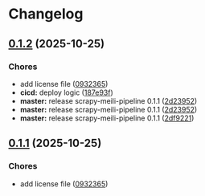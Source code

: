 # Changelog

## [0.1.2](https://github.com/marcocot/scrapy-meili-pipeline/compare/scrapy-meili-pipeline-v0.1.1...scrapy-meili-pipeline-v0.1.2) (2025-10-25)


### Chores

* add license file ([0932365](https://github.com/marcocot/scrapy-meili-pipeline/commit/0932365067287a9bc3165044d64592fe75516132))
* **cicd:** deploy logic ([187e93f](https://github.com/marcocot/scrapy-meili-pipeline/commit/187e93fb0afa0bbf5c580825b9912fcb4170059d))
* **master:** release scrapy-meili-pipeline 0.1.1 ([2d23952](https://github.com/marcocot/scrapy-meili-pipeline/commit/2d23952acfa27762c299ee0996a4875f1adeacff))
* **master:** release scrapy-meili-pipeline 0.1.1 ([2d23952](https://github.com/marcocot/scrapy-meili-pipeline/commit/2d23952acfa27762c299ee0996a4875f1adeacff))
* **master:** release scrapy-meili-pipeline 0.1.1 ([2df9221](https://github.com/marcocot/scrapy-meili-pipeline/commit/2df9221609e916187c1b40ad1003836da55a841f))

## [0.1.1](https://github.com/marcocot/scrapy-meili-pipeline/compare/scrapy-meili-pipeline-v0.1.0...scrapy-meili-pipeline-v0.1.1) (2025-10-25)


### Chores

* add license file ([0932365](https://github.com/marcocot/scrapy-meili-pipeline/commit/0932365067287a9bc3165044d64592fe75516132))
